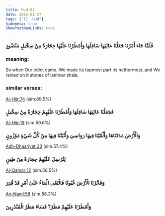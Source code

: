 ```yaml
---
title: Hud:82
date: 2016-01-27
tags: ["11 .Hud"]
hidemeta: true 
ShowPostNavLinks: true 
---
```

### فَلَمَّا جَاءَ أَمْرُنَا جَعَلْنَا عَالِيَهَا سَافِلَهَا وَأَمْطَرْنَا عَلَيْهَا حِجَارَةً مِنْ سِجِّيلٍ مَنْضُودٍ
### meaning: 
So when Our edict came, We made its topmost part its nethermost, and We rained on it stones of laminar shale,
### similar verses: 

[Al-Hijr:74](/15/74) (sim:89.5%)

### فَجَعَلْنَا عَالِيَهَا سَافِلَهَا وَأَمْطَرْنَا عَلَيْهِمْ حِجَارَةً مِنْ سِجِّيلٍ

[Al-Hijr:19](/15/19) (sim:59.6%)

### وَالْأَرْضَ مَدَدْنَاهَا وَأَلْقَيْنَا فِيهَا رَوَاسِيَ وَأَنْبَتْنَا فِيهَا مِنْ كُلِّ شَيْءٍ مَوْزُونٍ

[Adh-Dhaariyat:33](/51/33) (sim:57.4%)

### لِنُرْسِلَ عَلَيْهِمْ حِجَارَةً مِنْ طِينٍ

[Al-Qamar:12](/54/12) (sim:56.5%)

### وَفَجَّرْنَا الْأَرْضَ عُيُونًا فَالْتَقَى الْمَاءُ عَلَىٰ أَمْرٍ قَدْ قُدِرَ

[An-Naml:58](/27/58) (sim:56.3%)

### وَأَمْطَرْنَا عَلَيْهِمْ مَطَرًا ۖ فَسَاءَ مَطَرُ الْمُنْذَرِينَ
